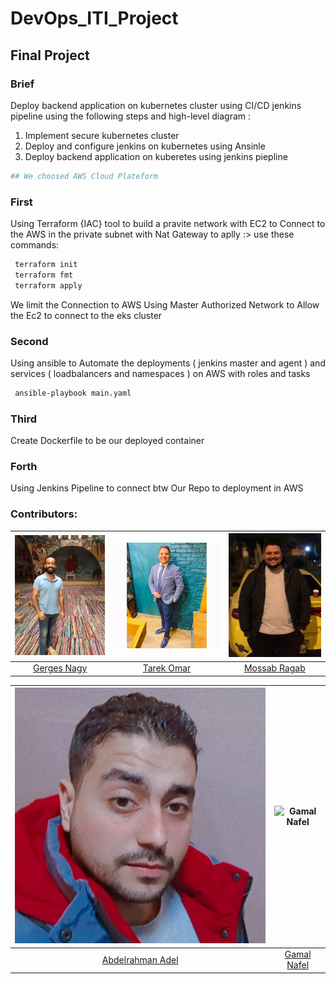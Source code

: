 # DevOps_ITI_Project

## Final Project

### Brief
Deploy backend application on kubernetes cluster using CI/CD jenkins
pipeline using the following steps and high-level diagram :
1. Implement secure kubernetes cluster
2. Deploy and configure jenkins on kubernetes using Ansinle
3. Deploy backend application on kuberetes using jenkins piepline

```bash
## We choosed AWS Cloud Plateform 
```
### First
Using Terraform {IAC} tool to build a pravite network with EC2 to Connect to the AWS in the private subnet with Nat Gateway
to aplly :> use these commands:
```bash
 terraform init
 terraform fmt
 terraform apply
```
We limit the Connection to AWS Using Master Authorized Network to Allow the Ec2 to connect to the eks cluster

### Second
Using ansible to  Automate the deployments ( jenkins master and agent ) and services ( loadbalancers and namespaces ) on AWS with roles and tasks

```bash
 ansible-playbook main.yaml 
```

### Third 
Create Dockerfile to be our deployed container 


### Forth 
Using Jenkins Pipeline to connect btw Our Repo to deployment in AWS



### Contributors:
|![Gerges Nagy](https://github.com/GergesNagy/DevOps_ITI_Project/blob/main/images/WhatsApp%20Image%202021-12-03%20at%2012.58.30%20PM.jpeg)|![Mosaab Ragab](https://github.com/GergesNagy/DevOps_ITI_Project/blob/main/images/WhatsApp%20Image%202022-02-20%20at%2010.34.07%20PM.jpeg)|![Tark Omar](https://github.com/GergesNagy/DevOps_ITI_Project/blob/main/images/WhatsApp%20Image%202022-02-20%20at%2011.01.48%20PM.jpeg)|
|:-----------------:|:-----------------:|:-----------------:|
|[Gerges Nagy](https://github.com/GergesNagy/DevOps_ITI_Project)|[Tarek Omar]()|[Mossab Ragab](https://github.com/Mosaabmr)|


|![Abdelrahman Adel](https://github.com/Abdelrahmanadel58/graduation-project-iti/blob/main/images/WhatsApp%20Image%202022-02-15%20at%209.56.07%20PM.jpeg)|![Gamal Nafel](images/1637527753861.jpeg)|
|:-----------------:|:-----------------:|
|[Abdelrahman Adel](https://github.com/Abdelrahmanadel58)|[Gamal Nafel](https://github.com/enggamal)|